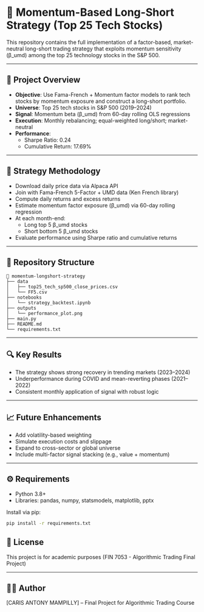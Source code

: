 # 📁 Momentum-Based Long-Short Strategy (Top 25 Tech Stocks)

This repository contains the full implementation of a factor-based, market-neutral long-short trading strategy that exploits momentum sensitivity (β_umd) among the top 25 technology stocks in the S&P 500.

---

## 📌 Project Overview
- **Objective**: Use Fama-French + Momentum factor models to rank tech stocks by momentum exposure and construct a long-short portfolio.
- **Universe**: Top 25 tech stocks in S&P 500 (2019–2024)
- **Signal**: Momentum beta (β_umd) from 60-day rolling OLS regressions
- **Execution**: Monthly rebalancing; equal-weighted long/short; market-neutral
- **Performance**:
  - Sharpe Ratio: 0.24
  - Cumulative Return: 17.69%

---

## 🧠 Strategy Methodology
- Download daily price data via Alpaca API
- Join with Fama-French 5-Factor + UMD data (Ken French library)
- Compute daily returns and excess returns
- Estimate momentum factor exposure (β_umd) via 60-day rolling regression
- At each month-end:
  - Long top 5 β_umd stocks
  - Short bottom 5 β_umd stocks
- Evaluate performance using Sharpe ratio and cumulative returns

---

## 📁 Repository Structure
```
📂 momentum-longshort-strategy
├── data
│   ├── top25_tech_sp500_close_prices.csv
│   └── FF5.csv
├── notebooks
│   └── strategy_backtest.ipynb
├── outputs
│   └── performance_plot.png
├── main.py
├── README.md
└── requirements.txt
```

---

## 🔍 Key Results
- The strategy shows strong recovery in trending markets (2023–2024)
- Underperformance during COVID and mean-reverting phases (2021–2022)
- Consistent monthly application of signal with robust logic

---

## 📈 Future Enhancements
- Add volatility-based weighting
- Simulate execution costs and slippage
- Expand to cross-sector or global universe
- Include multi-factor signal stacking (e.g., value + momentum)

---

## ⚙️ Requirements
- Python 3.8+
- Libraries: pandas, numpy, statsmodels, matplotlib, pptx

Install via pip:

```bash
pip install -r requirements.txt
```

## 🧾 License
This project is for academic purposes (FIN 7053 - Algorithmic Trading Final Project)

---

## 🙋‍♂️ Author
[CARIS ANTONY MAMPILLY] – Final Project for Algorithmic Trading Course
